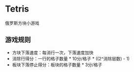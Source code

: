 # Tetris
俄罗斯方块小游戏
## 游戏规则
* 方块下落速度：每消行一次，下落速度加快
* 消除行得分：一行的格子数量 * 10分/格子 * ((2^消除层数) - 1)
* 板块下落停止得分：板块的格子数量 * 3分/格子
